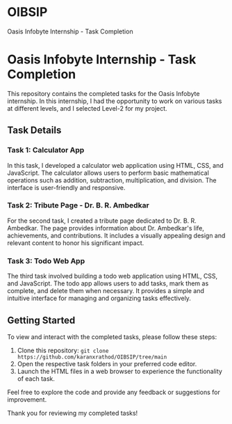 # OIBSIP
Oasis Infobyte Internship - Task Completion
# Oasis Infobyte Internship - Task Completion

This repository contains the completed tasks for the Oasis Infobyte internship. In this internship, I had the opportunity to work on various tasks at different levels, and I selected Level-2 for my project.

## Task Details

### Task 1: Calculator App

In this task, I developed a calculator web application using HTML, CSS, and JavaScript. The calculator allows users to perform basic mathematical operations such as addition, subtraction, multiplication, and division. The interface is user-friendly and responsive.

### Task 2: Tribute Page - Dr. B. R. Ambedkar

For the second task, I created a tribute page dedicated to Dr. B. R. Ambedkar. The page provides information about Dr. Ambedkar's life, achievements, and contributions. It includes a visually appealing design and relevant content to honor his significant impact.

### Task 3: Todo Web App

The third task involved building a todo web application using HTML, CSS, and JavaScript. The todo app allows users to add tasks, mark them as complete, and delete them when necessary. It provides a simple and intuitive interface for managing and organizing tasks effectively.

## Getting Started

To view and interact with the completed tasks, please follow these steps:

1. Clone this repository: `git clone https://github.com/karanxrathod/OIBSIP/tree/main`
2. Open the respective task folders in your preferred code editor.
3. Launch the HTML files in a web browser to experience the functionality of each task.

Feel free to explore the code and provide any feedback or suggestions for improvement.

Thank you for reviewing my completed tasks!
